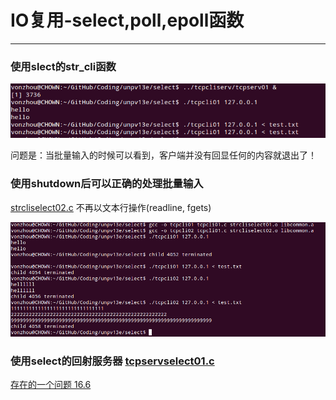 # IO复用-select,poll,epoll函数
---

### 使用slect的str_cli函数

![](strcliselect01.png)

问题是：当批量输入的时候可以看到，客户端并没有回显任何的内容就退出了！

### 使用shutdown后可以正确的处理批量输入

[strcliselect02.c](strcliselect02.c) 不再以文本行操作(readline, fgets)

![](strcliselect02.png)

### 使用select的回射服务器 [tcpservselect01.c](../tcpcliserv/tcpservselect01.c)

[存在的一个问题 16.6](../noblock/)

